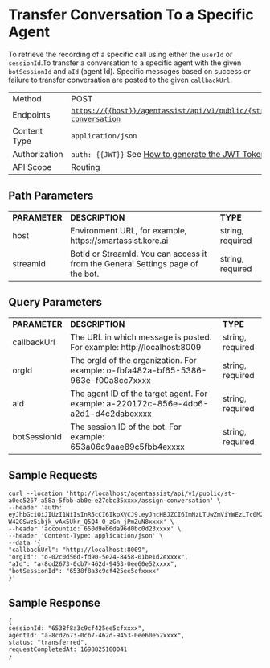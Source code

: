 # Transfer Conversation To a Specific Agent

To retrieve the recording of a specific call using either the `userId` or `sessionId`.To transfer a conversation to a specific agent with the given `botSessionId` and `aId` (agent Id). Specific messages based on success or failure to transfer conversation are posted to the given `callbackUrl`.

<table>
  <tr>
   <td>Method
   </td>
   <td>POST
   </td>
  </tr>
  <tr>
   <td>Endpoints
   </td>
   <td><code><a href="https://{{host}}/agentassist/api/v1/public/%7BstreamID%7D/assign-conversation">https://{{host}}/agentassist/api/v1/public/{streamID}/assign-conversation</a></code>
   </td>
  </tr>
  <tr>
   <td>Content Type
   </td>
   <td><code>application/json</code>
   </td>
  </tr>
  <tr>
   <td>Authorization
   </td>
   <td><code>auth: {{JWT}}</code>
See <a href="https://docs.kore.ai/smartassist/api/api-setup/#Generating_a_JWT_token">How to generate the JWT Token.</a>
   </td>
  </tr>
  <tr>
   <td>API Scope
   </td>
   <td>Routing
   </td>
  </tr>
</table>

## Path Parameters

<table>
  <tr>
   <td><strong>PARAMETER</strong>
   </td>
   <td><strong>DESCRIPTION</strong>
   </td>
   <td><strong>TYPE</strong>
   </td>
  </tr>
  <tr>
   <td>host
   </td>
   <td>Environment URL, for example, https://smartassist.kore.ai
   </td>
   <td>string, required
   </td>
  </tr>
  <tr>
   <td>streamId
   </td>
   <td>BotId or StreamId. You can access it from the General Settings page of the bot.
   </td>
   <td>string, required
   </td>
  </tr>
</table>

## Query Parameters

<table>
  <tr>
   <td><strong>PARAMETER</strong>
   </td>
   <td><strong>DESCRIPTION</strong>
   </td>
   <td><strong>TYPE</strong>
   </td>
  </tr>
  <tr>
   <td>callbackUrl
   </td>
   <td>The URL in which message is posted. For example: http://localhost:8009
   </td>
   <td>string, required
   </td>
  </tr>
  <tr>
   <td>orgId
   </td>
   <td>The orgId of the organization. For example: o-fbfa482a-bf65-5386-963e-f00a8cc7xxxx
   </td>
   <td>string, required
   </td>
  </tr>
  <tr>
   <td>aId
   </td>
   <td>The agent ID of the target agent. For example: a-220172c-856e-4db6-a2d1-d4c2dabexxxx
   </td>
   <td>string, required
   </td>
  </tr>
  <tr>
   <td>botSessionId
   </td>
   <td>The session ID of the bot. For example: 653a06c9aae89c5fbb4exxxx
   </td>
   <td>string, required
   </td>
  </tr>
</table>

## Sample Requests

```
curl --location 'http://localhost/agentassist/api/v1/public/st-a0ec5267-a58a-5fbb-ab0e-e27ebc35xxxx/assign-conversation' \
--header 'auth: eyJhbGciOiJIUzI1NiIsInR5cCI6IkpXVCJ9.eyJhcHBJZCI6ImNzLTUwZmViYWEzLTc0M2YtNTViMy04OTU2LTcxOGU5NmY2YmI5MCJ9.
W42GSwz5ibjk_vAx5Ukr_Q5Q4-O_zGn_jPmZuN8xxxx' \
--header 'accountid: 650d9eb6da96d0bc0d23xxxx' \
--header 'Content-Type: application/json' \
--data '{
"callbackUrl": "http://localhost:8009",
"orgId": "o-02c0d56d-fd90-5e24-8458-01be1d2exxxx",
"aId": "a-8cd2673-0cb7-462d-9453-0ee60e52xxxx",
"botSessionId": "6538f8a3c9cf425ee5cfxxxx"
}'
```

## Sample Response

```
{
sessionId: "6538f8a3c9cf425ee5cfxxxx",
agentId: "a-8cd2673-0cb7-462d-9453-0ee60e52xxxx",
status: "transferred",
requestCompletedAt: 1698825180041
}
```